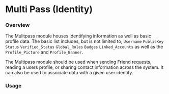 # Multi Pass (Identity)

### Overview

The Mulitpass module houses identifying information as well as basic profile data. The basic list includes, but is not limited to, `Username` `PublicKey` `Status` `Verified_Status` `Global_Roles` `Badges` `Linked_Accounts` as well as the `Profile_Picture` and `Profile_Banner`.

The Multipass module should be used when sending Friend requests, reading a users profile, or sharing contact information across the system. It can also be used to associate data with a given user identity.


### Usage